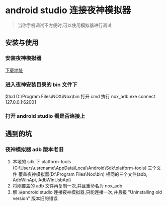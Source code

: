 
# android studio 连接夜神模拟器
> 当你手机调试不方便时,可以使用模拟器进行调试

## 安装与使用
### 安装夜神模拟器
[下载地址](https://www.yeshen.com/)

### 进入夜神安装目录的 bin 文件下
如cd D:\Program Files\NOX\Nox\bin
打开 cmd 执行 nox_adb.exe connect 127.0.0.1:62001

### 打开 android studio 看是否连接上

## 遇到的坑
### 夜神模拟器 adb 版本老旧
1. 本地的 sdk 下 platform-tools (C:\Users\usrename\AppData\Local\Android\Sdk\platform-tools) 三个文件 覆盖夜神模拟器(D:\Program Files\Nox\bin) 相同的三个文件(adb, AdbWinApi, AdbWinUsbApi)
2. 将刚覆盖的 adb 文件再复制一次,并且重命名为 nox_adb
3. 解 决android studio 连接夜神模拟器,只能连接一次,并且报 "Uninstalling old version" 版本旧的错误